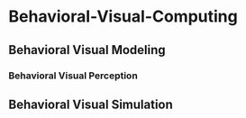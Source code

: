 # Behavioral-Visual-Computing

## Behavioral Visual Modeling

### Behavioral Visual Perception

## Behavioral Visual Simulation
